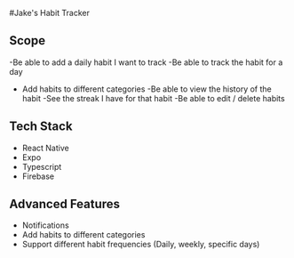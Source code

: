 #Jake's Habit Tracker

## Scope 

-Be able to add a daily habit I want to track
-Be able to track the habit for a day
- Add habits to different categories 
-Be able to view the history of the habit
-See the streak I have for that habit 
-Be able to edit / delete habits 

## Tech Stack

- React Native
- Expo
- Typescript 
- Firebase

## Advanced Features

- Notifications
- Add habits to different categories
- Support different habit frequencies (Daily, weekly, specific days)

